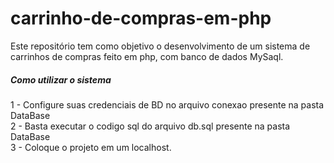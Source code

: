 # carrinho-de-compras-em-php
Este repositório tem como objetivo o desenvolvimento de um sistema de carrinhos de compras feito em php, com banco de dados MySaql. <br />

<h5>Como utilizar o sistema</h5>
1 - Configure suas credenciais de BD no arquivo conexao presente na pasta DataBase <br />
2 - Basta executar o codigo sql do arquivo db.sql presente na pasta DataBase <br />
3 - Coloque o projeto em um localhost.



